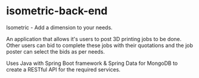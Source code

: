 # isometric-back-end
Isometric - Add a dimension to your needs.

An application that allows it's users to post 3D printing jobs to be done. Other users can bid to complete these jobs with their quotations and the job poster can select the bids as per needs.

Uses Java with Spring Boot framework & Spring Data for MongoDB to create a RESTful API for the required services.
